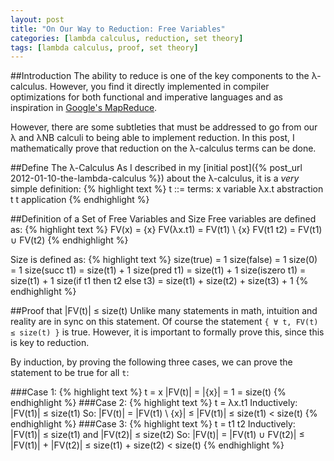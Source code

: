 ```yaml
---
layout: post
title: "On Our Way to Reduction: Free Variables"
categories: [lambda calculus, reduction, set theory]
tags: [lambda calculus, proof, set theory]
---
```


##Introduction
The ability to reduce is one of the key components to the λ-calculus. However,
you find it directly implemented in compiler optimizations for both functional
and imperative languages and as inspiration in
[Google's MapReduce](http://en.wikipedia.org/wiki/MapReduce).

However, there are some subtleties that must be addressed to go from our λ
and λNB calculi to being able to implement reduction. In this post, I
mathematically prove that reduction on the λ-calculus terms can be done.

##Define The λ-Calculus
As I described in my [initial post]({% post_url 2012-01-10-the-lambda-calculus %})
about the λ-calculus, it is a *very* simple definition:
{% highlight text %}
t ::=           terms:
    x         variable
    λx.t   abstraction
    t t    application
{% endhighlight %}

##Definition of a Set of Free Variables and Size
Free variables are defined as:
{% highlight text %}
FV(x)       = {x}
FV(λx.t1)   = FV(t1) \ {x}
FV(t1 t2)   = FV(t1) ∪ FV(t2)
{% endhighlight %}

Size is defined as:
{% highlight text %}
size(true)                  = 1
size(false)                 = 1
size(0)                     = 1
size(succ t1)               = size(t1) + 1
size(pred t1)               = size(t1) + 1
size(iszero t1)             = size(t1) + 1
size(if t1 then t2 else t3) = size(t1) + size(t2) + size(t3) + 1
{% endhighlight %}

##Proof that |FV(t)| &#8804; size(t)
Unlike many statements in math, intuition and reality are in sync on this
statement. Of course the statement `{ ∀ t, FV(t) ≤ size(t) }` is true. However,
it is important to formally prove this, since this is key to reduction.

By induction, by proving the following three cases, we can prove the statement
to be true for all `t`:

###Case 1:
{% highlight text %}
t = x
|FV(t)| = |{x}| = 1 = size(t)
{% endhighlight %}
###Case 2:
{% highlight text %}
t = λx.t1
Inductively:
|FV(t1)| ≤ size(t1)
So:
|FV(t)| = |FV(t1) \ {x}| ≤ |FV(t1)| ≤ size(t1) < size(t)
{% endhighlight %}
###Case 3:
{% highlight text %}
t = t1 t2
Inductively:
|FV(t1)| ≤ size(t1) and |FV(t2)| ≤ size(t2)
So:
|FV(t)| = |FV(t1) ∪ FV(t2)| ≤ |FV(t1)| + |FV(t2)| ≤ size(t1) + size(t2) < size(t)
{% endhighlight %}

